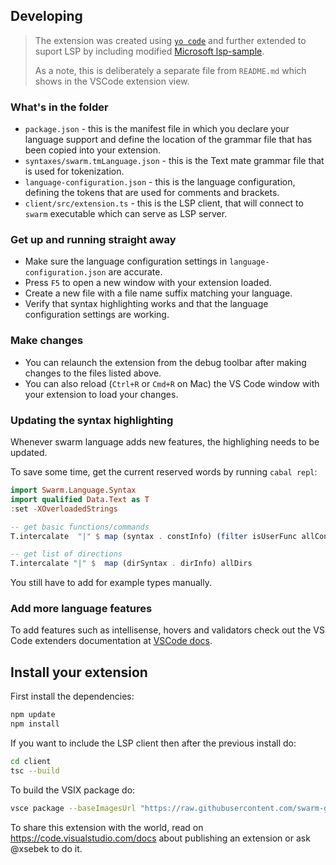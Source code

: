 ## Developing

> The extension was created using [`yo code`](https://code.visualstudio.com/api/language-extensions/syntax-highlight-guide#developing-a-new-grammar-extension)
> and further extended to suport LSP by including modified
> [Microsoft lsp-sample](https://github.com/microsoft/vscode-extension-samples/tree/main/lsp-sample).
>
> As a note, this is deliberately a separate file from `README.md` which shows in the VSCode extension view.

### What's in the folder

* `package.json` - this is the manifest file in which you declare your language support and define the location of the grammar file that has been copied into your extension.
* `syntaxes/swarm.tmLanguage.json` - this is the Text mate grammar file that is used for tokenization.
* `language-configuration.json` - this is the language configuration, defining the tokens that are used for comments and brackets.
* `client/src/extension.ts` - this is the LSP client, that will connect to `swarm` executable which can serve as LSP server.

### Get up and running straight away

* Make sure the language configuration settings in `language-configuration.json` are accurate.
* Press `F5` to open a new window with your extension loaded.
* Create a new file with a file name suffix matching your language.
* Verify that syntax highlighting works and that the language configuration settings are working.

### Make changes

* You can relaunch the extension from the debug toolbar after making changes to the files listed above.
* You can also reload (`Ctrl+R` or `Cmd+R` on Mac) the VS Code window with your extension to load your changes.

### Updating the syntax highlighting

Whenever swarm language adds new features, the highlighing needs to be updated.

To save some time, get the current reserved words by running `cabal repl`:
```haskell
import Swarm.Language.Syntax 
import qualified Data.Text as T
:set -XOverloadedStrings

-- get basic functions/commands
T.intercalate  "|" $ map (syntax . constInfo) (filter isUserFunc allConst)

-- get list of directions
T.intercalate "|" $  map (dirSyntax . dirInfo) allDirs
```

You still have to add for example types manually.


### Add more language features

To add features such as intellisense, hovers and validators check out the VS Code extenders documentation
at [VSCode docs](https://code.visualstudio.com/docs).

## Install your extension

First install the dependencies:
```bash
npm update
npm install
```

If you want to include the LSP client then after the previous install do:
```sh
cd client
tsc --build
```

To build the VSIX package do:
```sh
vsce package --baseImagesUrl "https://raw.githubusercontent.com/swarm-game/swarm/editors/vscode"
```

To share this extension with the world, read on https://code.visualstudio.com/docs about publishing an extension or ask @xsebek to do it.
